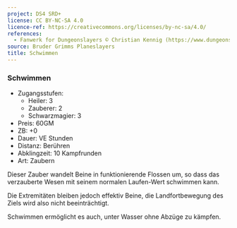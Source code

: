 ```yaml
---
project: DS4 SRD+
license: CC BY-NC-SA 4.0
licence-ref: https://creativecommons.org/licenses/by-nc-sa/4.0/
references: 
  - Fanwerk for Dungeonslayers © Christian Kennig (https://www.dungeonslayers.net/)
source: Bruder Grimms Planeslayers
title: Schwimmen
---
```


### Schwimmen

- Zugangsstufen:
  - Heiler: 3
  - Zauberer: 2
  - Schwarzmagier: 3
- Preis: 60GM
- ZB: +0
- Dauer: VE Stunden
- Distanz: Berühren
- Abklingzeit: 10 Kampfrunden
- Art: Zaubern

Dieser Zauber wandelt Beine in funktionierende Flossen um, so dass das verzauberte Wesen mit seinem normalen Laufen-Wert schwimmen kann.

Die Extremitäten bleiben jedoch effektiv Beine, die Landfortbewegung des Ziels wird also nicht beeinträchtigt.

Schwimmen ermöglicht es auch, unter Wasser ohne Abzüge zu kämpfen.

